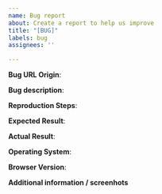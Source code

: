 ```yaml
---
name: Bug report
about: Create a report to help us improve
title: "[BUG]"
labels: bug
assignees: ''

---
```


**Bug URL Origin**:

**Bug description**:

**Reproduction Steps**:

**Expected Result**:

**Actual Result**:

**Operating System**:

**Browser Version**:

**Additional information / screenhots**

